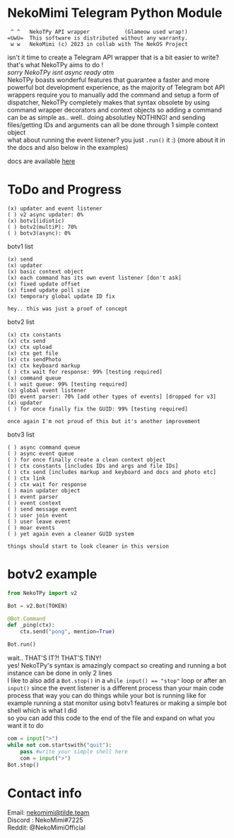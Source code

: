 # NekoMimi Telegram Python Module
```
 ^ ^   NekoTPy API wrapper           (Glameow used wrap!)
=UwU=  This software is distributed without any warranty.
 w w   NekoMimi (c) 2023 in collab with The NekOS Project
```

isn't it time to create a Telegram API wrapper that is a bit easier to write?  
that's what NekoTPy aims to do !  
_sorry NekoTPy isnt async ready atm_  
NekoTPy boasts wonderful features that guarantee a faster and more powerful bot development experience, as the majority of Telegram bot API wrappers require you to manually add the command and setup a form of dispatcher, NekoTPy completely makes that syntax obsolete by using command wrapper decorators and context objects so adding a command can be as simple as.. well.. doing absolutley NOTHING! and sending files/getting IDs and arguments can all be done through 1 simple context object  
what about running the event listener? you just `.run()` it :) (more about it in the docs and also below in the examples)  

docs are available [here](https://github.com/NekoMimiOfficial/NekoTPy/blob/main/Docs/README.md)  


# ToDo and Progress
```
(x) updater and event listener
( ) v2 async updater: 0%
(x) botv1(idiotic)
( ) botv2(multiP): 70%
( ) botv3(async): 0%
```
botv1 list
```
(x) send
(x) updater
(x) basic context object
(x) each command has its own event listener [don't ask]
(x) fixed update offset
(x) fixed update poll size
(x) temporary global update ID fix

hey.. this was just a proof of concept
```

botv2 list
```
(x) ctx constants
(x) ctx send
(x) ctx upload
(x) ctx get file
(x) ctx sendPhoto
(x) ctx keyboard markup
( ) ctx wait for response: 99% [testing required]
(x) command queue
( ) wait queue: 99% [testing required]
(x) global event listener
(D) event parser: 70% [add other types of events] [dropped for v3]
(x) updater
( ) for once finally fix the GUID: 99% [testing required]

once again I'm not proud of this but it's another improvement
```

botv3 list
```
( ) async command queue
( ) async event queue
( ) for once finally create a clean context object
( ) ctx constants [includes IDs and args and file IDs]
( ) ctx send [includes markup and keyboard and docs and photo etc]
( ) ctx link
( ) ctx wait for response
( ) main updater object
( ) event parser
( ) event context
( ) send message event
( ) user join event
( ) user leave event
( ) moar events
( ) yet again even a cleaner GUID system

things should start to look cleaner in this version
```

# botv2 example
```python
from NekoTPy import v2

Bot = v2.Bot(TOKEN)

@Bot.Command
def _ping(ctx):
    ctx.send("pong", mention=True)

Bot.run()
```
wait.. THAT'S IT?! THAT'S TINY!  
yes! NekoTPy's syntax is amazingly compact so creating and running a bot instance can be done in only 2 lines  
I like to also add a `Bot.stop()` in a `while input() == "stop"` loop or after an `input()` since the event listener is a different process than your main code process that way you can do things while your bot is running like for example running a stat monitor using botv1 features or making a simple bot shell which is what I did  
so you can add this code to the end of the file and expand on what you want it to do  
```python
com = input(">")
while not com.startswith("quit"):
    pass #write your simple shell here
    com = input(">")
Bot.stop()
```

# Contact info
Email: nekomimi@tilde.team  
Discord : NekoMimi#7225  
Reddit: @NekoMimiOfficial  
